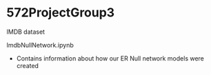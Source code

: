 # 572ProjectGroup3
IMDB dataset



ImdbNullNetwork.ipynb 
- Contains information about how our ER Null network models were created
